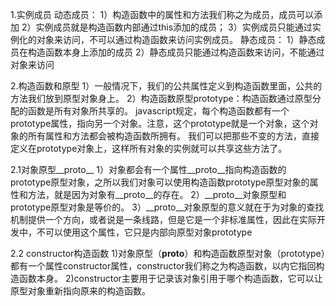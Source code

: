 1.实例成员
    动态成员：
    1）构造函数中的属性和方法我们称之为成员，成员可以添加
    2）实例成员就是构造函数内部通过this添加的成员；
    3）实例成员只能通过实例化的对象来访问，不可以通过构造函数来访问实例成员。
    静态成员：
    1）静态成员在构造函数本身上添加的成员
    2）静态成员只能通过构造函数来访问，不能通过对象来访问

2.构造函数和原型
    1）一般情况下，我们的公共属性定义到构造函数里面，公共的方法我们放到原型对象身上。
    2）构造函数原型prototype：构造函数通过原型分配的函数是所有对象所共享的。
        javascript规定，每个构造函数都有一个prototype属性，指向另一个对象。注意，这个prototype就是一个对象，这个对象的所有属性和方法都会被构造函数所拥有。
        我们可以把那些不变的方法，直接定义在prototype对象上，这样所有对象的实例就可以共享这些方法了。

2.1对象原型__proto__
    1）对象都会有一个属性__proto__指向构造函数的prototype原型对象，之所以我们对象可以使用构造函数prototype原型对象的属性和方法，就是因为对象有__proto__的存在。
    2）__proto__对象原型和prototype原型对象是等价的。
    3）__proto__对象原型的意义就在于为对象的查找机制提供一个方向，或者说是一条线路，但是它是一个非标准属性，因此在实际开发中，不可以使用这个属性，它只是内部向原型对象prototype

2.2 constructor构造函数
    1)对象原型（__proto__）和构造函数原型对象（prototype）都有一个属性constructor属性，constructor我们称之为构造函数，以内它指回构造函数本身。
    2)constructor主要用于记录该对象引用于哪个构造函数，它可以让原型对象重新指向原来的构造函数。

